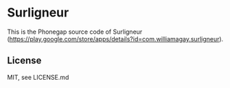 Surligneur
==========

This is the Phonegap source code of Surligneur (https://play.google.com/store/apps/details?id=com.williamagay.surligneur).

License
-------

MIT, see LICENSE.md